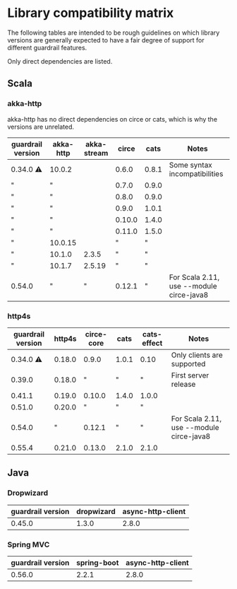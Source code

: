 # Library compatibility matrix

The following tables are intended to be rough guidelines on which library
versions are generally expected to have a fair degree of support for
different guardrail features.

Only direct dependencies are listed.

## Scala

### akka-http

akka-http has no direct dependencies on circe or cats, which is why the versions are unrelated.

guardrail version | akka-http | akka-stream | circe  | cats  | Notes
----------------- | --------- | ----------- | ------ | ----- | -----
0.34.0 ⚠          | 10.0.2    |             | 0.6.0  | 0.8.1 | Some syntax incompatibilities
 "                |  "        |             | 0.7.0  | 0.9.0 |
 "                |  "        |             | 0.8.0  | 0.9.0 |
 "                |  "        |             | 0.9.0  | 1.0.1 |
 "                |  "        |             | 0.10.0 | 1.4.0 |
 "                |  "        |             | 0.11.0 | 1.5.0 |
 "                | 10.0.15   |             |  "     |  "    |
 "                | 10.1.0    | 2.3.5       |  "     |  "    |
 "                | 10.1.7    | 2.5.19      |  "     |  "    |
0.54.0            |  "        |  "          | 0.12.1 |  "    | For Scala 2.11, use --module circe-java8

### http4s

guardrail version | http4s | circe-core | cats  | cats-effect | Notes
----------------- | ------ | ---------- | ----- | ----------- | -----
0.34.0 ⚠          | 0.18.0 | 0.9.0      | 1.0.1 | 0.10        | Only clients are supported
0.39.0            | 0.18.0 |  "         |  "    |  "          | First server release
0.41.1            | 0.19.0 | 0.10.0     | 1.4.0 | 1.0.0       |
0.51.0            | 0.20.0 |  "         |  "    |  "          |
0.54.0            |   "    | 0.12.1     |  "    |  "          | For Scala 2.11, use --module circe-java8
0.55.4            | 0.21.0 | 0.13.0     | 2.1.0 | 2.1.0       |

## Java

### Dropwizard

guardrail version | dropwizard | async-http-client |
----------------- | ---------- | ----------------- |
0.45.0            | 1.3.0      | 2.8.0             |

### Spring MVC

guardrail version | spring-boot | async-http-client |
----------------- | ----------- | ----------------- |
0.56.0            | 2.2.1       | 2.8.0             |
